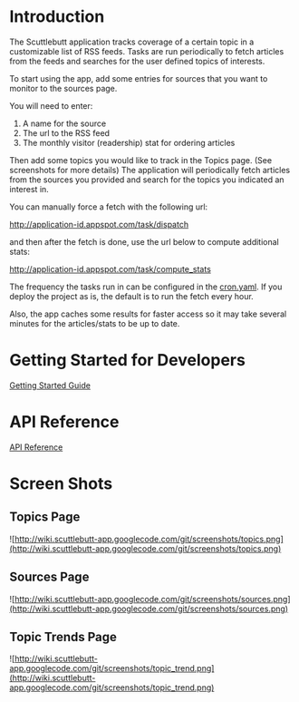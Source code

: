 # Introduction #

The Scuttlebutt application tracks coverage of a certain topic in a customizable list of RSS feeds.  Tasks are run periodically to fetch articles from the feeds and searches for the user defined topics of interests.

To start using the app, add some entries for sources that you want to monitor to the sources page.

You will need to enter:
  1. A name for the source
  1. The url to the RSS feed
  1. The monthly visitor (readership) stat for ordering articles

Then add some topics you would like to track in the Topics page. (See screenshots for more details) The application will periodically fetch articles from the sources you provided and search for the topics you indicated an interest in.

You can manually force a fetch with the following url:

http://application-id.appspot.com/task/dispatch

and then after the fetch is done, use the url below to compute additional stats:

http://application-id.appspot.com/task/compute_stats

The frequency the tasks run in can be configured in the [cron.yaml](http://code.google.com/p/scuttlebutt-app/source/browse/scuttlebutt/cron.yaml).  If you deploy the project as is, the default is to run the fetch every hour.

Also, the app caches some results for faster access so it may take several minutes for the articles/stats to be up to date.

# Getting Started for Developers #

[Getting Started Guide](http://code.google.com/p/scuttlebutt-app/wiki/Getting_Started_Guide?ts=1332983987&updated=Getting_Started_Guide)

# API Reference #
[API Reference](http://code.google.com/p/scuttlebutt-app/wiki/API_Reference?ts=1332983883&updated=API_Reference)

# Screen Shots #
## Topics Page ##
![http://wiki.scuttlebutt-app.googlecode.com/git/screenshots/topics.png](http://wiki.scuttlebutt-app.googlecode.com/git/screenshots/topics.png)

## Sources Page ##
![http://wiki.scuttlebutt-app.googlecode.com/git/screenshots/sources.png](http://wiki.scuttlebutt-app.googlecode.com/git/screenshots/sources.png)

## Topic Trends Page ##

![http://wiki.scuttlebutt-app.googlecode.com/git/screenshots/topic_trend.png](http://wiki.scuttlebutt-app.googlecode.com/git/screenshots/topic_trend.png)